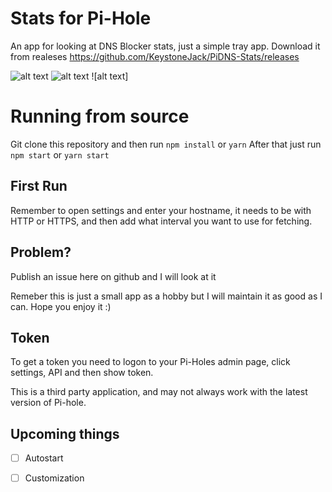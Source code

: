 # Stats for Pi-Hole

An app for looking at DNS Blocker stats, just a simple tray app. Download it from realeses https://github.com/KeystoneJack/PiDNS-Stats/releases

![alt text](https://raw.githubusercontent.com/KeystoneJack/Stats-for-Pi-Hole/master/Screen1.png) ![alt text](https://raw.githubusercontent.com/KeystoneJack/Stats-for-Pi-Hole/master/ScreenWin.png) ![alt text]

# Running from source

Git clone this repository and then run
   ``` npm install ``` 
or 
    ```yarn``` 
After that just run 
    ```npm start```
or 
    ```yarn start```

## First Run
Remember to open settings and enter your hostname, it needs to be with HTTP or HTTPS, and then add what interval you want to use for fetching.

## Problem?

Publish an issue here on github and I will look at it




Remeber this is just a small app as a hobby but I will maintain it as good as I can. Hope you enjoy it :)

## Token
To get a token you need to logon to your Pi-Holes admin page, click settings, API and then show token.

This is a third party application, and may not always work with the latest version of Pi-hole. 

## Upcoming things

- [ ] Autostart
- [ ] Customization  

